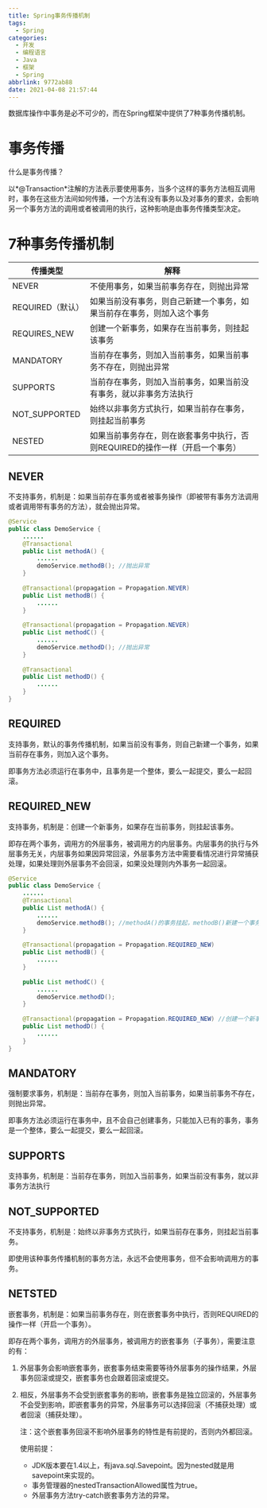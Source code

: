 ```yaml
---
title: Spring事务传播机制
tags:
  - Spring
categories:
  - 开发
  - 编程语言
  - Java
  - 框架
  - Spring
abbrlink: 9772ab88
date: 2021-04-08 21:57:44
---
```







数据库操作中事务是必不可少的，而在Spring框架中提供了7种事务传播机制。



<!-- more -->



# 事务传播

什么是事务传播？

以*@Transaction*注解的方法表示要使用事务，当多个这样的事务方法相互调用时，事务在这些方法间如何传播，一个方法有没有事务以及对事务的要求，会影响另一个事务方法的调用或者被调用的执行，这种影响是由事务传播类型决定。



# 7种事务传播机制

| 传播类型         | 解释                                                         |
| ---------------- | ------------------------------------------------------------ |
| NEVER            | 不使用事务，如果当前事务存在，则抛出异常                     |
| REQUIRED（默认） | 如果当前没有事务，则自己新建一个事务，如果当前存在事务，则加入这个事务 |
| REQUIRES_NEW     | 创建一个新事务，如果存在当前事务，则挂起该事务               |
| MANDATORY        | 当前存在事务，则加入当前事务，如果当前事务不存在，则抛出异常 |
| SUPPORTS         | 当前存在事务，则加入当前事务，如果当前没有事务，就以非事务方法执行 |
| NOT_SUPPORTED    | 始终以非事务方式执行，如果当前存在事务，则挂起当前事务       |
| NESTED           | 如果当前事务存在，则在嵌套事务中执行，否则REQUIRED的操作一样（开启一个事务） |



## NEVER

不支持事务，机制是：如果当前存在事务或者被事务操作（即被带有事务方法调用或者调用带有事务的方法），就会抛出异常。

``` java
@Service
public class DemoService {
    ......
    @Transactional
    public List methodA() {
        ......
        demoService.methodB(); //抛出异常
    }
    
    @Transactional(propagation = Propagation.NEVER)
    public List methodB() {
        ......
    }
    
    @Transactional(propagation = Propagation.NEVER)
    public List methodC() {
        ......
        demoService.methodD(); //抛出异常
    }
    
    @Transactional
    public List methodD() {
        ......
    }
}
```



## REQUIRED

支持事务，默认的事务传播机制，如果当前没有事务，则自己新建一个事务，如果当前存在事务，则加入这个事务。

即事务方法必须运行在事务中，且事务是一个整体，要么一起提交，要么一起回滚。



## REQUIRED_NEW

支持事务，机制是：创建一个新事务，如果存在当前事务，则挂起该事务。

即存在两个事务，调用方的外层事务，被调用方的内层事务。内层事务的执行与外层事务无关，内层事务如果因异常回滚，外层事务方法中需要看情况进行异常捕获处理，如果处理则外层事务不会回滚，如果没处理则内外事务一起回滚。

``` java
@Service
public class DemoService {
    ......
    @Transactional
    public List methodA() {
        ......
        demoService.methodB(); //methodA()的事务挂起，methodB()新建一个事务
    }
    
    @Transactional(propagation = Propagation.REQUIRED_NEW)
    public List methodB() {
        ......
    }
    
    public List methodC() {
        ......
        demoService.methodD();
    }
    
    @Transactional(propagation = Propagation.REQUIRED_NEW) //创建一个新事务
    public List methodD() {
        ......
    }
}
```



## MANDATORY  

强制要求事务，机制是：当前存在事务，则加入当前事务，如果当前事务不存在，则抛出异常。

即事务方法必须运行在事务中，且不会自己创建事务，只能加入已有的事务，事务是一个整体，要么一起提交，要么一起回滚。



## SUPPORTS

支持事务，机制是：当前存在事务，则加入当前事务，如果当前没有事务，就以非事务方法执行



## NOT_SUPPORTED

不支持事务，机制是：始终以非事务方式执行，如果当前存在事务，则挂起当前事务。

即使用该种事务传播机制的事务方法，永远不会使用事务，但不会影响调用方的事务。



## NETSTED

嵌套事务，机制是：如果当前事务存在，则在嵌套事务中执行，否则REQUIRED的操作一样（开启一个事务）。

即存在两个事务，调用方的外层事务，被调用方的嵌套事务（子事务），需要注意的有：

1. 外层事务会影响嵌套事务，嵌套事务结束需要等待外层事务的操作结果，外层事务回滚或提交，嵌套事务也会跟着回滚或提交。

2. 相反，外层事务不会受到嵌套事务的影响，嵌套事务是独立回滚的，外层事务不会受到影响，即嵌套事务的异常，外层事务可以选择回滚（不捕获处理）或者回滚（捕获处理）。

   注：这个嵌套事务回滚不影响外层事务的特性是有前提的，否则内外都回滚。

   使用前提：

   * JDK版本要在1.4以上，有java.sql.Savepoint。因为nested就是用savepoint来实现的。
   * 事务管理器的nestedTransactionAllowed属性为true。
   * 外层事务方法try-catch嵌套事务方法的异常。

